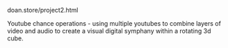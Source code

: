 doan.store/project2.html

Youtube chance operations - using multiple youtubes to combine layers of video and audio to create a visual digital symphany within a rotating 3d cube. 
